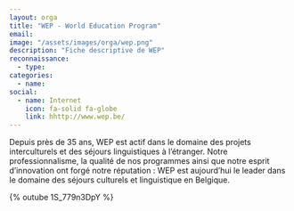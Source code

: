 ```yaml
---
layout: orga
title: "WEP - World Education Program"
email: 
image: "/assets/images/orga/wep.png"
description: "Fiche descriptive de WEP"
reconnaissance:
  - type: 
categories: 
  - name: 
social:
  - name: Internet
    icon: fa-solid fa-globe
    link: hhttp://www.wep.be/
---
```

Depuis près de 35 ans, WEP est actif dans le domaine des projets interculturels et des séjours linguistiques à l’étranger. Notre professionnalisme, la qualité de nos programmes ainsi que notre esprit d’innovation ont forgé notre réputation : WEP est aujourd’hui le leader dans le domaine des séjours culturels et linguistique en Belgique.

{% outube 1S_779n3DpY %}

